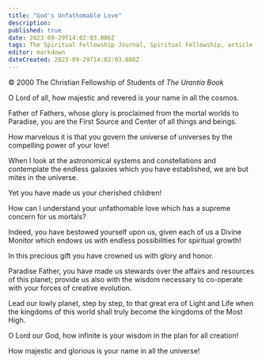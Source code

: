 ```yaml
---
title: "God's Unfathomable Love"
description: 
published: true
date: 2023-09-29T14:02:03.086Z
tags: The Spiritual Fellowship Journal, Spiritual Fellowship, article
editor: markdown
dateCreated: 2023-09-29T14:02:03.086Z
---
```


<p class="v-card v-sheet theme--light gray lighten-3 px-2">© 2000 The Christian Fellowship of Students of <i>The Urantia Book</i></p>

O Lord of all, how majestic and revered is your 
name in all the cosmos.

Father of Fathers, whose glory is proclaimed from 
the mortal worlds to Paradise, you are the First 
Source and Center of all things and beings. 

How marvelous it is that you govern the universe 
of universes by the compelling power of your love!

When I look at the astronomical systems and 
constellations and contemplate the endless 
galaxies which you have established, we are 
but mites in the universe.

Yet you have made us your cherished children! 

How can I understand your unfathomable love 
which has a supreme concern for us mortals?

Indeed, you have bestowed yourself upon us, given 
each of us a Divine Monitor which endows us 
with endless possibilities for spiritual growth! 

In this precious gift you have crowned us with 
glory and honor.

Paradise Father, you have made us stewards over 
the affairs and resources of this planet; provide us 
also with the wisdom necessary to co-operate 
with your forces of creative evolution.

Lead our lowly planet, step by step, to that great 
era of Light and Life when the kingdoms of this 
world shall truly become the kingdoms of 
the Most High.

O Lord our God, how infinite is your wisdom in the 
plan for all creation!

How majestic and glorious is your name in all the 
universe!